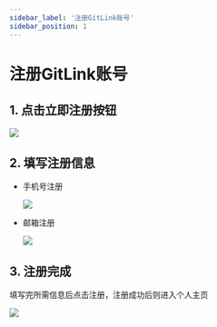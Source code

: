 ```yaml
---
sidebar_label: '注册GitLink账号'      
sidebar_position: 1     
---
```


# 注册GitLink账号

## 1. 点击**立即注册**按钮

![](/img/quickstart/register_homepage.png)

## 2. 填写注册信息

- 手机号注册

  ![](/img/quickstart/register_phone.png)

- 邮箱注册

  ![](/img/quickstart/register_email.png)

## 3. 注册完成

填写完所需信息后点击注册，注册成功后则进入个人主页

![](/img/quickstart/register_ownpage.png)

